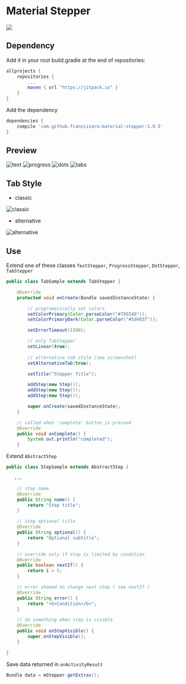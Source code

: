 # Material Stepper

[![](https://jitpack.io/v/fcannizzaro/material-stepper.svg)](https://jitpack.io/#fcannizzaro/material-stepper)

## Dependency

Add it in your root build.gradle at the end of repositories:

```gradle
allprojects {
    repositories {
		...
		maven { url "https://jitpack.io" }
	}
}
```

Add the dependency

```gradle
dependencies {
    compile 'com.github.fcannizzaro:material-stepper:1.0.5'
}
```

## Preview

![text](https://github.com/FrancisCan/MaterialStepper/blob/master/screenshot/text.png?raw=true)
![progress](https://github.com/FrancisCan/MaterialStepper/blob/master/screenshot/progress.png?raw=true)
![dots](https://github.com/FrancisCan/MaterialStepper/blob/master/screenshot/dots.png?raw=true)
![tabs](https://github.com/FrancisCan/MaterialStepper/blob/master/screenshot/tabs.png?raw=true)

## Tab Style
 - classic

 ![classic](https://github.com/FrancisCan/MaterialStepper/blob/master/screenshot/classic.png?raw=true)

 - alternative

 ![alternative](https://github.com/FrancisCan/MaterialStepper/blob/master/screenshot/alternative.png?raw=true)

## Use

Extend one of these classes ```TextStepper```, ```ProgressStepper```, ```DotStepper```, ```TabStepper```

```java
public class TabSample extends TabStepper {

    @Override
    protected void onCreate(Bundle savedInstanceState) {

        // programatically set colors
        setColorPrimary(Color.parseColor("#795548"));
        setColorPrimaryDark(Color.parseColor("#5d4037"));

        setErrorTimeout(1500);

        // only TabStepper
        setLinear(true);
        
        // alternative tab style (see screenshot)
        setAlternativeTab(true);

        setTitle("Stepper Title");

        addStep(new Step());
        addStep(new Step());
        addStep(new Step());

        super.onCreate(savedInstanceState);
    }

    // called when 'complete' button is pressed
    @Override
    public void onComplete() {
        System.out.println("completed");
    }

```
Extend ```AbstractStep```
```java
public class StepSample extends AbstractStep {

   ...

    // step name
    @Override
    public String name() {
        return "Step title";
    }

    // step optional title
    @Override
    public String optional() {
        return "Optional subtitle";
    }

    // override only if step is limited by condition
    @Override
    public boolean nextIf() {
        return i > 5;
    }

    // error showed on change next step ( see nextIf )
    @Override
    public String error() {
        return "<b>Condition</b>";
    }

    // do something when step is visible
    @Override
    public void onStepVisible() {
        super.onStepVisible();
    }

}
```
 Save data returned in ```onActivityResult```
```java
Bundle data = mStepper.getExtras();
```
